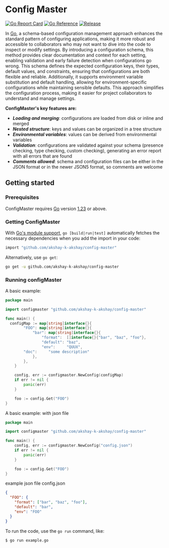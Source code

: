 # Config Master

<!-- <img align="right" width="159px" src=""> -->

<!-- [![Build Status](https://github.com/akshay-k-akshay/config-master/workflows/Run%20Tests/badge.svg?branch=master)](https://github.com/akshay-k-akshay/config-master/actions?query=branch%3Amaster) -->
[![Go Report Card](https://goreportcard.com/badge/github.com/akshay-k-akshay/config-master)](https://goreportcard.com/report/github.com/akshay-k-akshay/config-master)
[![Go Reference](https://pkg.go.dev/badge/github.com/akshay-k-akshay/config-master?status.svg)](https://pkg.go.dev/github.com/akshay-k-akshay/config-master?tab=doc)
[![Release](https://img.shields.io/github/release/akshay-k-akshay/config-master.svg?style=flat-square)](https://github.com/akshay-k-akshay/config-master/releases)

In [Go](https://go.dev/), a schema-based configuration management approach enhances the standard pattern of configuring applications, making it more robust and accessible to collaborators who may not want to dive into the code to inspect or modify settings. By introducing a configuration schema, this method provides clear documentation and context for each setting, enabling validation and early failure detection when configurations go wrong. This schema defines the expected configuration keys, their types, default values, and constraints, ensuring that configurations are both flexible and reliable. Additionally, it supports environment variable substitution and default handling, allowing for environment-specific configurations while maintaining sensible defaults. This approach simplifies the configuration process, making it easier for project collaborators to understand and manage settings.

**ConfigMaster's key features are:**

- ***Loading and merging***: configurations are loaded from disk or inline and merged
- ***Nested structure***: keys and values can be organized in a tree structure
- ***Environmental variables***: values can be derived from environmental variables
- ***Validation***: configurations are validated against your schema (presence checking, type checking, custom checking), generating an error report with all errors that are found
- ***Comments allowed***: schema and configuration files can be either in the JSON format or in the newer JSON5 format, so comments are welcome

## Getting started

### Prerequisites

ConfigMaster requires [Go](https://go.dev/) version [1.23](https://go.dev/doc/devel/release#go1.23.0) or above.

### Getting ConfigMaster

With [Go's module support](https://go.dev/wiki/Modules#how-to-use-modules), `go [build|run|test]` automatically fetches the necessary dependencies when you add the import in your code:

```sh
import "github.com/akshay-k-akshay/config-master"
```

Alternatively, use `go get`:

```sh
go get -u github.com/akshay-k-akshay/config-master
```

### Running configMaster

A basic example: 

```go
package main

import configmaster "github.com/akshay-k-akshay/config-master"

func main() {
  configMap := map[string]interface{}{
		"FOO": map[string]interface{}{
			"bar": map[string]interface{}{
				"format":  []interface{}{"bar", "baz", "foo"},
				"default": "baz",
				"env":     "QUUX",
        "doc":     "some description"
			},
		},
	}

	config, err := configmaster.NewConfig(configMap)
	if err != nil {
		panic(err)
	}

	foo := config.Get("FOO")
}

```

A basic example: with json file

```go
package main

import configmaster "github.com/akshay-k-akshay/config-master"

func main() {
	config, err := configmaster.NewConfig("config.json")
	if err != nil {
		panic(err)
	}

	foo := config.Get("FOO")
}

```

example json file config.json
```json
{
  "FOO": {
    "format": ["bar", "baz", "foo"],
    "default": "bar",
    "env": "FOO"
  }
}
```
To run the code, use the `go run` command, like:

```sh
$ go run example.go
```